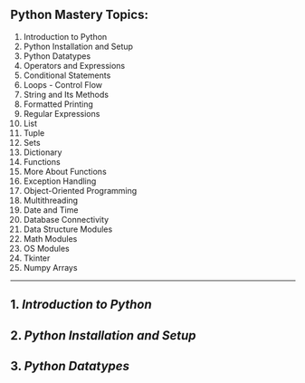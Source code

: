 
## Python Mastery Topics:
1. Introduction to Python
2. Python Installation and Setup
3. Python Datatypes
4. Operators and Expressions
5. Conditional Statements
6. Loops - Control Flow
7. String and Its Methods
8. Formatted Printing
9. Regular Expressions
10. List
11. Tuple
12. Sets
13. Dictionary
14. Functions
15. More About Functions
16. Exception Handling
17. Object-Oriented Programming
18. Multithreading
19. Date and Time
20. Database Connectivity
21. Data Structure Modules
22. Math Modules
23. OS Modules
24. Tkinter
25. Numpy Arrays
---


## 1. _Introduction to Python_
## 2. _Python Installation and Setup_
## 3. _Python Datatypes_
